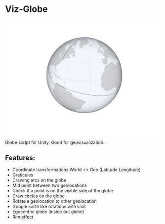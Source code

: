# Viz-Globe

![Figures/cover.png](Figures/cover.png)

Globe script for Unity. Good for geovisualization.

## Features:

- Coordinate transformations World ↔ Geo (Latitude Longitude)
- Graticules
- Drawing arcs on the globe
- Mid point between two geolocations
- Check if a point is on the visible side of the globe
- Draw circles on the globe
- Rotate a geolocation to other geolocation
- Google Earth like rotations with limit
- Egocentric globe (inside out globe)
- Rim effect